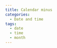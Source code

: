 ```yaml
---
title: Calendar minus
categories:
  - Date and time
tags:
  - date
  - time
  - month
---
```

